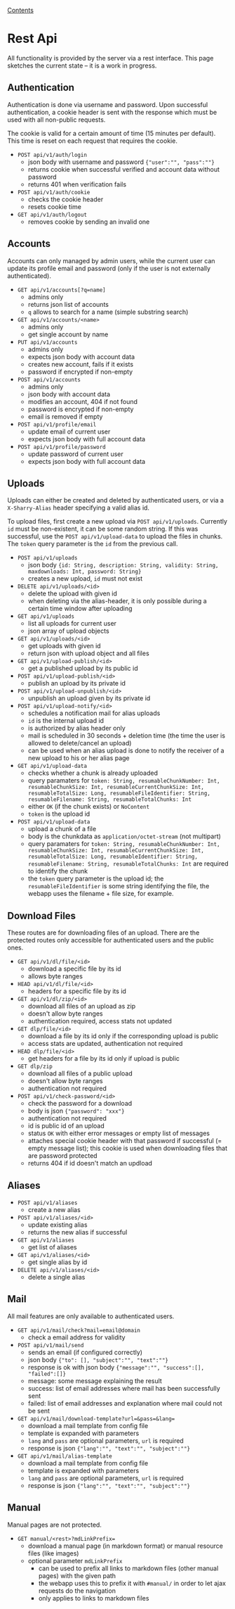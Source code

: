 [Contents](index.md)

# Rest Api

All functionality is provided by the server via a rest interface. This
page sketches the current state – it is a work in progress.


## Authentication

Authentication is done via username and password. Upon successful
authentication, a cookie header is sent with the response which must
be used with all non-public requests.

The cookie is valid for a certain amount of time (15 minutes per
default). This time is reset on each request that requires the cookie.

-   `POST api/v1/auth/login`
    -   json body with username and password `{"user":"", "pass":""}`
    -   returns cookie when successful verified and account data without password
    -   returns 401 when verification fails
-   `POST api/v1/auth/cookie`
    -   checks the cookie header
    -   resets cookie time
-   `GET api/v1/auth/logout`
    -   removes cookie by sending an invalid one


## Accounts

Accounts can only managed by admin users, while the current user can
update its profile email and password (only if the user is not
externally authenticated).

-   `GET api/v1/accounts[?q=name]`
    -   admins only
    -   returns json list of accounts
    -   `q` allows to search for a name (simple substring search)
-   `GET api/v1/accounts/<name>`
    -   admins only
    -   get single account by name
-   `PUT api/v1/accounts`
    -   admins only
    -   expects json body with account data
    -   creates new account, fails if it exists
    -   password if encrypted if non-empty
-   `POST api/v1/accounts`
    -   admins only
    -   json body with account data
    -   modifies an account, 404 if not found
    -   password is encrypted if non-empty
    -   email is removed if empty
-   `POST api/v1/profile/email`
    -   update email of current user
    -   expects json body with full account data
-   `POST api/v1/profile/password`
    -   update password of current user
    -   expects json body with full account data


## Uploads

Uploads can either be created and deleted by authenticated users, or
via a `X-Sharry-Alias` header specifying a valid alias id.

To upload files, first create a new upload via `POST
api/v1/uploads`. Currently `id` must be non-existent, it can be some
random string. If this was successful, use the `POST
api/v1/upload-data` to upload the files in chunks. The `token` query
parameter is the `id` from the previous call.


-   `POST api/v1/uploads`
    -   json body `{id: String, description: String, validity: String,
        maxdownloads: Int, password: String}`
    -   creates a new upload, `id` must not exist
-   `DELETE api/v1/uploads/<id>`
    -   delete the upload with given id
    -   when deleting via the alias-header, it is only possible during
        a certain time window after uploading
-   `GET api/v1/uploads`
    -   list all uploads for current user
    -   json array of upload objects
-   `GET api/v1/uploads/<id>`
    -   get uploads with given id
    -   return json with upload object and all files
-   `GET api/v1/upload-publish/<id>`
    -   get a published upload by its public id
-   `POST api/v1/upload-publish/<id>`
    -   publish an upload by its private id
-   `POST api/v1/upload-unpublish/<id>`
    -   unpublish an upload given by its private id
-   `POST api/v1/upload-notify/<id>`
    -   schedules a notification mail for alias uploads
    -   `id` is the internal upload id
    -   is authorized by alias header only
    -   mail is scheduled in 30 seconds + deletion time (the time the
        user is allowed to delete/cancel an upload)
    -   can be used when an alias upload is done to notify the
        receiver of a new upload to his or her alias page
-   `GET api/v1/upload-data`
    -   checks whether a chunk is already uploaded
    -   query paramaters for `token: String, resumableChunkNumber:
        Int, resumableChunkSize: Int, resumableCurrentChunkSize: Int,
        resumableTotalSize: Long, resumableFileIdentifier: String,
        resumableFilename: String, resumableTotalChunks: Int`
    -   either `OK` (if the chunk exists) or `NoContent`
    -   `token` is the upload id
-   `POST api/v1/upload-data`
    -   upload a chunk of a file
    -   body is the chunkdata as `application/octet-stream` (not
        multipart)
    -   query paramaters for `token: String, resumableChunkNumber:
        Int, resumableChunkSize: Int, resumableCurrentChunkSize: Int,
        resumableTotalSize: Long, resumableIdentifier: String,
        resumableFilename: String, resumableTotalChunks: Int` are
        required to identify the chunk
    -   the `token` query parameter is the upload id; the
        `resumableFileIdentifier` is some string identifying the file,
        the webapp uses the filename + file size, for example.

## Download Files

These routes are for downloading files of an upload. There are the
protected routes only accessible for authenticated users and the
public ones.

-   `GET api/v1/dl/file/<id>`
    -   download a specific file by its id
    -   allows byte ranges
-   `HEAD api/v1/dl/file/<id>`
    -   headers for a specific file by its id
-   `GET api/v1/dl/zip/<id>`
    -   download all files of an upload as zip
    -   doesn't allow byte ranges
    -   authentication required, access stats not updated
-   `GET dlp/file/<id>`
    -   download a file by its id only if the corresponding upload is public
    -   access stats are updated, authentication not required
-   `HEAD dlp/file/<id>`
    -   get headers for a file by its id only if upload is public
-   `GET dlp/zip`
    -   download all files of a public upload
    -   doesn't allow byte ranges
    -   authentication not required
-   `POST api/v1/check-password/<id>`
    -   check the password for a download
    -   body is json `{"password": "xxx"}`
    -   authentication not required
    -   id is public id of an upload
    -   status `OK` with either error messages or empty list of
        messages
    -   attaches special cookie header with that password if
        successful (= empty message list); this cookie is used when
        downloading files that are password protected
    -   returns 404 if id doesn't match an updload


## Aliases

-   `POST api/v1/aliases`
    -   create a new alias
-   `POST api/v1/aliases/<id>`
    -   update existing alias
    -   returns the new alias if successful
-   `GET api/v1/aliases`
    -   get list of aliases
-   `GET api/v1/aliases/<id>`
    -   get single alias by id
-   `DELETE api/v1/aliases/<id>`
    -   delete a single alias


## Mail

All mail features are only available to authenticated users.

-   `GET api/v1/mail/check?mail=email@domain`
    -   check a email address for validity
-   `POST api/v1/mail/send`
    -   sends an email (if configured correctly)
    -   json body `{"to": [], "subject":"", "text":""}`
    -   response is ok with json body `{"message":"", "success":[], "failed":[]}`
    -   message: some message explaining the result
    -   success: list of email addresses where mail has been successfully sent
    -   failed: list of email addresses and explanation where mail could not be sent
-   `GET api/v1/mail/download-template?url=&pass=&lang=`
    -   download a mail template from config file
    -   template is expanded with parameters
    -   `lang` and `pass` are optional parameters, `url` is required
    -   response is json `{"lang":"", "text":"", "subject":""}`
-   `GET api/v1/mail/alias-template`
    -   download a mail template from config file
    -   template is expanded with parameters
    -   `lang` and `pass` are optional parameters, `url` is required
    -   response is json `{"lang":"", "text":"", "subject":""}`


## Manual

Manual pages are not protected.

-   `GET manual/<rest>?mdLinkPrefix=`
    -   download a manual page (in markdown format) or manual resource
        files (like images)
    -   optional parameter `mdLinkPrefix`
        -   can be used to prefix all links to markdown files (other manual
            pages) with the given path
        -   the webapp uses this to prefix it with `#manual/` in order to
            let ajax requests do the navigation
        -   only applies to links to markdown files
